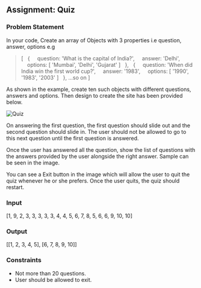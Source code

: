 ## Assignment: Quiz
### Problem Statement
In your code, Create an array of Objects with 3 properties i.e question, answer, options e.g
> [
> &nbsp;&nbsp;{
> &nbsp;&nbsp;&nbsp;&nbsp;question: 'What is the capital of India?',
> &nbsp;&nbsp;&nbsp;&nbsp;answer: 'Delhi',
> &nbsp;&nbsp;&nbsp;&nbsp;options: [ 'Mumbai', 'Delhi', 'Gujarat' ]
> &nbsp;&nbsp;},
> &nbsp;&nbsp;{
> &nbsp;&nbsp;&nbsp;&nbsp;question: 'When did India win the first world cup?',
> &nbsp;&nbsp;&nbsp;&nbsp;answer: '1983',
> &nbsp;&nbsp;&nbsp;&nbsp;options: [ '1990', '1983', '2003' ]
> &nbsp;&nbsp;},
> ...so on
> ]

As shown in the example, create ten such objects with different questions, answers and options. Then design to create the site has been provided below.

![Quiz](quiz.png)

On answering the first question, the first question should slide out and the second question should slide in. The user should not be allowed to go to this next question until the first question is answered.

Once the user has answered all the question, show the list of questions with the answers provided by the user alongside the right answer. Sample can be seen in the image.

You can see a Exit button in the image which will allow the user to quit the quiz whenever he or she prefers. Once the user quits, the quiz should restart.

### Input
[1, 9, 2, 3, 3, 3, 3, 3, 4, 4, 5, 6, 7, 8, 5, 6, 6, 9, 10, 10]

### Output
[[1, 2, 3, 4, 5], [6, 7, 8, 9, 10]]

### Constraints
- Not more than 20 questions.
- User should be allowed to exit.
